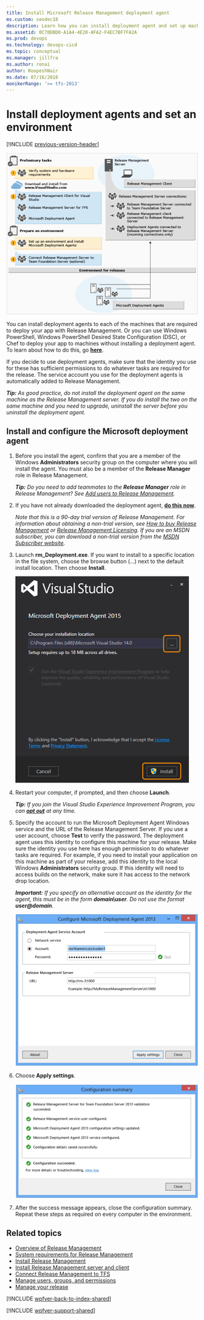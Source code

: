 ```yaml
---
title: Install Microsoft Release Management deployment agent
ms.custom: seodec18
description: Learn how you can install deployment agent and set up machines for an environment for VS 2015 and Team Foundation Server (TFS) 2015
ms.assetid: 0C70DBD0-A1A4-4E20-AFA2-F4EC7BF7FA2A
ms.prod: devops
ms.technology: devops-cicd
ms.topic: conceptual
ms.manager: jillfra
ms.author: ronai
author: RoopeshNair
ms.date: 07/16/2018
monikerRange: '>= tfs-2013'
---
```


# Install deployment agents and set an environment

[!INCLUDE [previous-version-header](../../_shared/previous-version-header.md)]

![Installing Release Management on TFS](_img/install-agent-01.png)

You can install deployment agents to each of the machines that are required to 
deploy your app with Release Management. Or you can use Windows PowerShell,
 Windows PowerShell Desired State Configuration (DSC), or Chef to deploy your 
app to machines without installing a deployment agent. To learn about how to 
do this, go **[here](../release-without-agents.md)**.

If you decide to use deployment agents, make sure that the identity you use 
for these has sufficient permissions to do whatever tasks are required for 
the release. The service account you use for the deployment agents is 
automatically added to Release Management.

***Tip:*** _As good practice, do not install the deployment agent on the 
same machine as the Release Management server. If you do install the two on 
the same machine and you need to upgrade, uninstall the server before you 
uninstall the deployment agent._ 
 
## Install and configure the Microsoft deployment agent

1. Before you install the agent, confirm that you are a 
   member of the Windows **Administrators** security group on the computer 
   where you will install the agent. You must also be a member of the 
   **Release Manager** role in Release Management.

   ***Tip:*** _Do you need to add teammates to the **Release Manager** role 
   in Release Management? See [Add users to Release Management](../add-users-and-groups.md)._

2. If you have not already downloaded the deployment agent, 
   **[do this now](https://visualstudio.microsoft.com/downloads/download-visual-studio-vs)**.

   _Note that this is a 90-day trial version of Release Management. For 
   information about obtaining a non-trial version, see 
   [How to buy Release Management](http://visualstudio.microsoft.com/products/how-to-buy-release-management-vs)
   or 
   [Release Management Licensing](http://visualstudio.microsoft.com/release-mgmt-licensing-vs).
   If you are an MSDN subscriber, you can download a non-trial version from the 
   [MSDN Subscriber website](https://msdn.microsoft.com/subscriptions/downloads/)._ 
 
3. Launch **rm_Deployment.exe**. If you want to install to a specific location 
   in the file system, choose the browse button (...) next to the default 
   install location. Then choose **Install**.
   
   ![Starting the installation of the agent](_img/install-agent-02.png)

4. Restart your computer, if prompted, and then choose **Launch**.

   ***Tip:*** _If you join the Visual Studio Experience Improvement Program, 
   you can **[opt out](../manage-your-release.md#optout)** at any time._ 

5. Specify the account to run the Microsoft Deployment Agent Windows 
   service and the URL of the Release Management Server. If you use a user 
   account, choose **Test** to verify the password. The deployment agent uses 
   this identity to configure this machine for your release. Make sure the 
   identity you use here has enough permission to do whatever tasks are 
   required. For example, if you need to install your application on this 
   machine as part of your release, add this identity to the local Windows 
   **Administrators** security group. If this identity will need to access 
   builds on the network, make sure it has access to the network drop location.

   ***Important:*** <em>If you specify an alternative account as the identity for 
   the agent, this must be in the form **domain\user**. Do not use the format 
   <strong>user@domain</strong>.</em>

   ![Configuring the agent service account and server location](_img/install-agent-03.png)
 
6. Choose **Apply settings**.

   ![Configuration summary page](_img/install-agent-04.png)

7. After the success message appears, close the configuration summary. Repeat
   these steps as required on every computer in the environment.

## Related topics

* [Overview of Release Management](../release-management-overview.md)
* [System requirements for Release Management](system-requirements.md)
* [Install Release Management](../install-release-management.md)
* [Install Release Management server and client](install-server-and-client.md)
* [Connect Release Management to TFS](connect-to-tfs.md)
* [Manage users, groups, and permissions](../add-users-and-groups.md)
* [Manage your release](../manage-your-release.md) 
  
[!INCLUDE [wpfver-back-to-index-shared](../../_shared/wpfver-back-to-index-shared.md)]
 
[!INCLUDE [wpfver-support-shared](../../_shared/wpfver-support-shared.md)]
